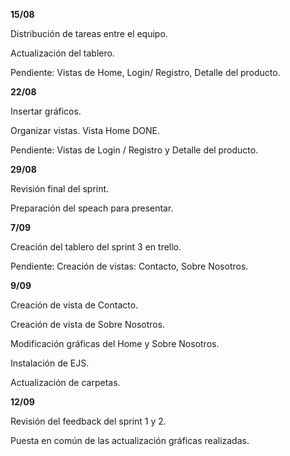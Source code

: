 **15/08**

Distribución de tareas entre el equipo. 

Actualización del tablero. 

Pendiente: Vistas de Home, Login/ Registro, Detalle del producto.

**22/08**

Insertar gráficos. 

Organizar vistas. Vista Home DONE. 

Pendiente: Vistas de Login / Registro y Detalle del producto.

**29/08**

Revisión final del sprint.

Preparación del speach para presentar.

**7/09**

Creación del tablero del sprint 3 en trello. 

Pendiente: Creación de vistas: Contacto, Sobre Nosotros. 

**9/09**

Creación de vista de Contacto. 

Creación de vista de Sobre Nosotros.

Modificación gráficas del Home y Sobre Nosotros.

Instalación de EJS. 

Actualización de carpetas. 

**12/09**

Revisión del feedback del sprint 1 y 2. 

Puesta en común de las actualización gráficas realizadas. 

